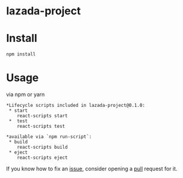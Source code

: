 # lazada-project

# Install
 ~~~
 npm install
 ~~~
 
# Usage 

via npm or yarn
~~~
*Lifecycle scripts included in lazada-project@0.1.0:
 * start
    react-scripts start
 *  test
    react-scripts test

*available via `npm run-script`:
 * build
    react-scripts build
 * eject
    react-scripts eject
~~~

If you know how to fix an [issue](https://github.com/RendiFadilah/lazada-project/issues), consider opening a [pull](https://github.com/RendiFadilah/lazada-project/pulls) request for it.
